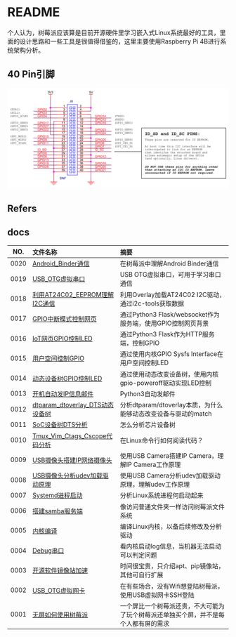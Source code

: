 # README

个人认为，树莓派应该算是目前开源硬件里学习嵌入式Linux系统最好的工具，里面的设计思路和一些工具是很值得借鉴的，这里主要使用Raspberry Pi 4B进行系统架构分析。

## 40 Pin引脚

![Shematic_RPI_40_Pin.png](docs/images/Shematic_RPI_40_Pin.png)

## Refers

## docs

NO.|文件名称|摘要
:--:|:--|:--
0020| [Android_Binder通信](docs/0020_Android_Binder通信.md) | 在树莓派中理解Android Binder通信
0019| [USB_OTG虚拟串口](docs/0019_USB_OTG虚拟串口.md) | USB OTG虚拟串口，可用于学习串口通信
0018| [利用AT24C02_EEPROM理解I2C通信](docs/0018_利用AT24C02_EEPROM理解I2C通信.md) | 利用Overlay加载AT24C02 I2C驱动，通过i2c-tools获取数据
0017| [GPIO中断模式控制网页](docs/0017_GPIO中断模式控制网页.md) | 通过Python3 Flask/websocket作为服务端，使用GPIO控制网页背景
0016| [IoT网页GPIO控制LED](docs/0016_IoT网页GPIO控制LED.md) | 通过Python3 Flask作为HTTP服务端，控制GPIO
0015| [用户空间控制GPIO](docs/0015_用户空间控制GPIO.md) | 通过使用内核GPIO Sysfs Interface在用户空间控制LED
0014| [动态设备树GPIO控制LED](docs/0014_动态设备树GPIO控制LED.md) | 通过使用动态改变设备树，使用内核gpio-poweroff驱动实现LED控制
0013| [开机自动发IP信息邮件](docs/0013_开机自动发IP信息邮件.md) | Python3自动发邮件
0012| [dtparam_dtoverlay_DTS动态设备树](docs/0012_dtparam_dtoverlay_DTS动态设备树.md) | 分析dtparam/dtoverlay本质，为什么能够动态改变设备与驱动的match
0011| [SoC设备树DTS分析](docs/0011_SoC设备树DTS分析.md) | 怎么分析芯片设备树
0010| [Tmux_Vim_Ctags_Cscope代码分析](docs/0010_Tmux_Vim_Ctags_Cscope代码分析.md) | 在Linux命令行如何阅读代码？
0009| [USB摄像头搭建IP网络摄像头](docs/0009_USB摄像头搭建IP网络摄像头.md) | 使用USB Camera搭建IP Camera，理解IP Camera工作原理
0008| [USB摄像头分析udev加载驱动原理](docs/0008_USB摄像头分析udev加载驱动原理.md) | 使用USB Camera分析udev加载驱动原理，理解udev工作原理
0007| [Systemd进程启动](docs/0007_Systemd进程启动.md) | 分析Linux系统进程何启动起来
0006| [搭建samba服务端](docs/0006_搭建samba服务端.md) | 像访问普通文件夹一样访问树莓派文件系统
0005| [内核编译](docs/0005_内核编译.md) | 编译Linux内核，以备后续修改及分析驱动
0004| [Debug串口](docs/0004_Debug串口.md) | 看内核启动log信息，当机器无法启动可以判定问题
0003| [开源软件镜像站加速](docs/0003_开源软件镜像站加速.md) | 时间很宝贵，只介绍apt、pip镜像站，其他可自行扩展
0002| [USB_OTG虚拟网卡](docs/0002_USB_OTG虚拟网卡.md) | 在有些场合，没有Wifi想登陆树莓派，使用USB虚拟网卡SSH登陆
0001| [无屏如何使用树莓派](docs/0001_无屏如何使用树莓派.md) | 一个屏比一个树莓派还贵，不大可能为了玩个树莓派还单独买个屏，并不是每个人都有屏的需求
